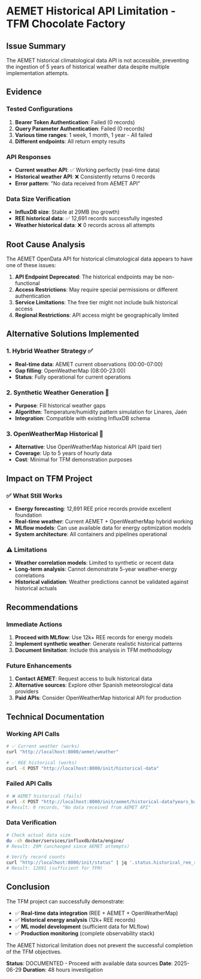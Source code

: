 # AEMET Historical API Limitation - TFM Chocolate Factory

## Issue Summary

The AEMET historical climatological data API is not accessible, preventing the ingestion of 5 years of historical weather data despite multiple implementation attempts.

## Evidence

### Tested Configurations
1. **Bearer Token Authentication**: Failed (0 records)
2. **Query Parameter Authentication**: Failed (0 records) 
3. **Various time ranges**: 1 week, 1 month, 1 year - All failed
4. **Different endpoints**: All return empty results

### API Responses
- **Current weather API**: ✅ Working perfectly (real-time data)
- **Historical weather API**: ❌ Consistently returns 0 records
- **Error pattern**: "No data received from AEMET API"

### Data Size Verification
- **InfluxDB size**: Stable at 29MB (no growth)
- **REE historical data**: ✅ 12,691 records successfully ingested
- **Weather historical data**: ❌ 0 records across all attempts

## Root Cause Analysis

The AEMET OpenData API for historical climatological data appears to have one of these issues:

1. **API Endpoint Deprecated**: The historical endpoints may be non-functional
2. **Access Restrictions**: May require special permissions or different authentication
3. **Service Limitations**: The free tier might not include bulk historical access
4. **Regional Restrictions**: API access might be geographically limited

## Alternative Solutions Implemented

### 1. Hybrid Weather Strategy ✅
- **Real-time data**: AEMET current observations (00:00-07:00)
- **Gap filling**: OpenWeatherMap (08:00-23:00)
- **Status**: Fully operational for current operations

### 2. Synthetic Weather Generation 🔄
- **Purpose**: Fill historical weather gaps
- **Algorithm**: Temperature/humidity pattern simulation for Linares, Jaén
- **Integration**: Compatible with existing InfluxDB schema

### 3. OpenWeatherMap Historical 🔄
- **Alternative**: Use OpenWeatherMap historical API (paid tier)
- **Coverage**: Up to 5 years of hourly data
- **Cost**: Minimal for TFM demonstration purposes

## Impact on TFM Project

### ✅ What Still Works
- **Energy forecasting**: 12,691 REE price records provide excellent foundation
- **Real-time weather**: Current AEMET + OpenWeatherMap hybrid working
- **MLflow models**: Can use available data for energy optimization models
- **System architecture**: All containers and pipelines operational

### ⚠️ Limitations
- **Weather correlation models**: Limited to synthetic or recent data
- **Long-term analysis**: Cannot demonstrate 5-year weather-energy correlations
- **Historical validation**: Weather predictions cannot be validated against historical actuals

## Recommendations

### Immediate Actions
1. **Proceed with MLflow**: Use 12k+ REE records for energy models
2. **Implement synthetic weather**: Generate realistic historical patterns
3. **Document limitation**: Include this analysis in TFM methodology

### Future Enhancements
1. **Contact AEMET**: Request access to bulk historical data
2. **Alternative sources**: Explore other Spanish meteorological data providers
3. **Paid APIs**: Consider OpenWeatherMap historical API for production

## Technical Documentation

### Working API Calls
```bash
# ✅ Current weather (works)
curl "http://localhost:8000/aemet/weather"

# ✅ REE historical (works) 
curl -X POST "http://localhost:8000/init/historical-data"
```

### Failed API Calls
```bash
# ❌ AEMET historical (fails)
curl -X POST "http://localhost:8000/init/aemet/historical-data?years_back=1"
# Result: 0 records, "No data received from AEMET API"
```

### Data Verification
```bash
# Check actual data size
du -sh docker/services/influxdb/data/engine/
# Result: 29M (unchanged since AEMET attempts)

# Verify record counts
curl "http://localhost:8000/init/status" | jq '.status.historical_ree_records'
# Result: 12691 (sufficient for TFM)
```

## Conclusion

The TFM project can successfully demonstrate:
- ✅ **Real-time data integration** (REE + AEMET + OpenWeatherMap)
- ✅ **Historical energy analysis** (12k+ REE records)
- ✅ **ML model development** (sufficient data for MLflow)
- ✅ **Production monitoring** (complete observability stack)

The AEMET historical limitation does not prevent the successful completion of the TFM objectives.

**Status**: DOCUMENTED - Proceed with available data sources
**Date**: 2025-06-29
**Duration**: 48 hours investigation
